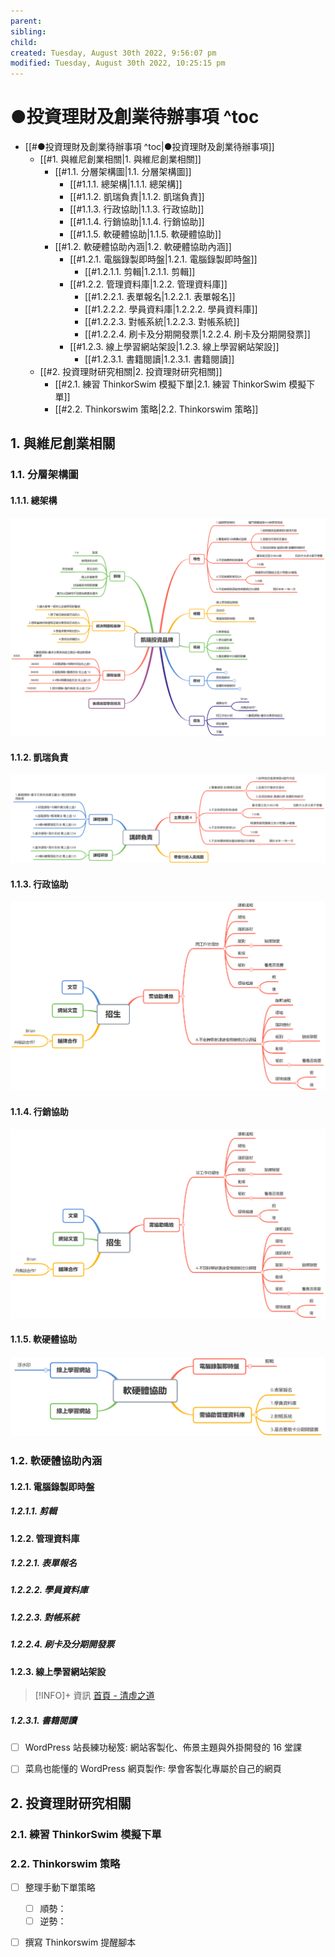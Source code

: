 ```yaml
---
parent: 
sibling: 
child: 
created: Tuesday, August 30th 2022, 9:56:07 pm
modified: Tuesday, August 30th 2022, 10:25:15 pm
---
```

# ●投資理財及創業待辦事項 ^toc

- [[#●投資理財及創業待辦事項 ^toc|●投資理財及創業待辦事項]]
	- [[#1. 與維尼創業相關|1. 與維尼創業相關]]
		- [[#1.1. 分層架構圖|1.1. 分層架構圖]]
			- [[#1.1.1. 總架構|1.1.1. 總架構]]
			- [[#1.1.2. 凱瑞負責|1.1.2. 凱瑞負責]]
			- [[#1.1.3. 行政協助|1.1.3. 行政協助]]
			- [[#1.1.4. 行銷協助|1.1.4. 行銷協助]]
			- [[#1.1.5. 軟硬體協助|1.1.5. 軟硬體協助]]
		- [[#1.2. 軟硬體協助內涵|1.2. 軟硬體協助內涵]]
			- [[#1.2.1. 電腦錄製即時盤|1.2.1. 電腦錄製即時盤]]
				- [[#1.2.1.1. 剪輯|1.2.1.1. 剪輯]]
			- [[#1.2.2. 管理資料庫|1.2.2. 管理資料庫]]
				- [[#1.2.2.1. 表單報名|1.2.2.1. 表單報名]]
				- [[#1.2.2.2. 學員資料庫|1.2.2.2. 學員資料庫]]
				- [[#1.2.2.3. 對帳系統|1.2.2.3. 對帳系統]]
				- [[#1.2.2.4. 刷卡及分期開發票|1.2.2.4. 刷卡及分期開發票]]
			- [[#1.2.3. 線上學習網站架設|1.2.3. 線上學習網站架設]]
				- [[#1.2.3.1. 書籍閱讀|1.2.3.1. 書籍閱讀]]
	- [[#2. 投資理財研究相關|2. 投資理財研究相關]]
		- [[#2.1. 練習 ThinkorSwim 模擬下單|2.1. 練習 ThinkorSwim 模擬下單]]
		- [[#2.2. Thinkorswim 策略|2.2. Thinkorswim 策略]]


## 1. 與維尼創業相關
### 1.1. 分層架構圖
#### 1.1.1. 總架構

![01|700](https://raw.githubusercontent.com/hoonsor/upgit-Obsidian/main/2022/08/30/upgit_20220830_1661868396.png)

#### 1.1.2. 凱瑞負責
![01|700](https://raw.githubusercontent.com/hoonsor/upgit-Obsidian/main/2022/08/30/upgit_20220830_1661868440.png)

#### 1.1.3. 行政協助
![01|700](https://raw.githubusercontent.com/hoonsor/upgit-Obsidian/main/2022/08/30/upgit_20220830_1661868489.png)

#### 1.1.4. 行銷協助
![01|700](https://raw.githubusercontent.com/hoonsor/upgit-Obsidian/main/2022/08/30/upgit_20220830_1661868654.png)


#### 1.1.5. 軟硬體協助
![01|700](https://raw.githubusercontent.com/hoonsor/upgit-Obsidian/main/2022/08/30/upgit_20220830_1661868617.png)

### 1.2. 軟硬體協助內涵
#### 1.2.1. 電腦錄製即時盤
##### 1.2.1.1. 剪輯

#### 1.2.2. 管理資料庫
##### 1.2.2.1. 表單報名
##### 1.2.2.2. 學員資料庫
##### 1.2.2.3. 對帳系統
##### 1.2.2.4. 刷卡及分期開發票

#### 1.2.3. 線上學習網站架設
> [!INFO]+ 資訊
> [首頁 - 清虛之道](https://taoofredmaple.com/)
##### 1.2.3.1. 書籍閱讀
- [ ] WordPress 站長練功秘笈: 網站客製化、佈景主題與外掛開發的 16 堂課
- [ ] 菜鳥也能懂的 WordPress 網頁製作: 學會客製化專屬於自己的網頁


## 2. 投資理財研究相關

### 2.1. 練習 ThinkorSwim 模擬下單

### 2.2. Thinkorswim 策略
- [ ] 整理手動下單策略
	- [ ] 順勢：
	- [ ] 逆勢：
- [ ] 撰寫 Thinkorswim 提醒腳本

